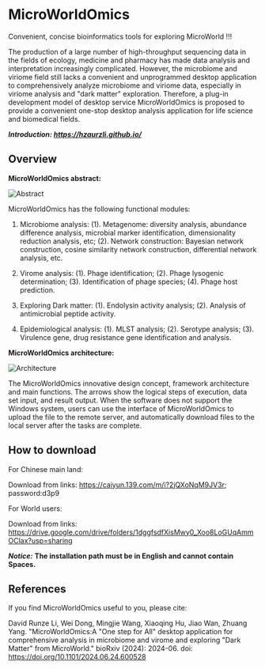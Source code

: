 # MicroWorldOmics
Convenient, concise bioinformatics tools for exploring MicroWorld !!!

The production of a large number of high-throughput sequencing data in the fields of ecology, medicine and pharmacy has made data analysis and interpretation increasingly complicated. However, the microbiome and viriome field still lacks a convenient and unprogrammed desktop application to comprehensively analyze microbiome and viriome data, especially in viriome analysis and "dark matter" exploration. Therefore, a plug-in development model of desktop service MicroWorldOmics is proposed to provide a convenient one-stop desktop analysis application for life science and biomedical fields.

***Introduction: https://hzaurzli.github.io/***

## Overview
**MicroWorldOmics abstract:**


![Abstract](https://github.com/hzaurzli/MicroWorldOmics/assets/47686371/ee168d58-963c-4681-b89f-a094308c3d34)


MicroWorldOmics has the following functional modules:
1. Microbiome analysis:
   (1). Metagenome: diversity analysis, abundance difference analysis, microbial marker identification, dimensionality reduction analysis, etc; (2). Network construction: Bayesian network construction, cosine similarity network construction, differential network analysis, etc.

2. Virome analysis:
   (1). Phage identification; (2). Phage lysogenic determination; (3). Identification of phage species; (4). Phage host prediction.

3. Exploring Dark matter:
   (1). Endolysin activity analysis; (2). Analysis of antimicrobial peptide activity.

4. Epidemiological analysis:
   (1). MLST analysis; (2). Serotype analysis; (3). Virulence gene, drug resistance gene identification and analysis.


**MicroWorldOmics architecture:**


![Architecture](https://github.com/user-attachments/assets/ceee45c6-7a3a-48ed-baf1-a490ed8b46bb)



The MicroWorldOmics innovative design concept, framework architecture and main functions. The arrows show the logical steps of execution, data set input, and result output. When the software does not support the Windows system, users can use the interface of MicroWorldOmics to upload the file to the remote server, and automatically download files to the local server after the tasks are complete.

## How to download
For Chinese main land:

Download from links: https://caiyun.139.com/m/i?2jQXoNqM9JV3r; password:d3p9


For World users:

Download from links: 
https://drive.google.com/drive/folders/1dggfsdfXisMwy0_Xoo8LoGUqAmmOClax?usp=sharing

***Notice:*** **The installation path must be in English and cannot contain Spaces.**

## References
If you find MicroWorldOmics useful to you, please cite:


David Runze Li, Wei Dong, Mingjie Wang, Xiaoqing Hu, Jiao Wan, Zhuang Yang. "MicroWorldOmics:A "One step for All" desktop application for comprehensive analysis in microbiome and virome and exploring "Dark Matter" from MicroWorld." bioRxiv (2024): 2024-06. doi: https://doi.org/10.1101/2024.06.24.600528
